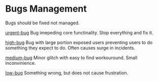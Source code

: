 # Bugs Management

Bugs should be fixed not managed.

<a class="tag asana-red" href="https://app.asana.com/0/707149680137760/list" target="_blank">urgent-bug</a>
Bug imepeding core functinality. Stop everything and fix it.

<a class="tag asana-orange" href="https://app.asana.com/0/707149680137764/list" target="_blank">high-bug</a>
Bug with large portion exposed users preventing users to do something they expect to do. Often causes surge in incidents.

<a class="tag asana-yellow-orange" href="https://app.asana.com/0/707149680137765/list" target="_blank">medium-bug</a>
 Minor glitch with easy to find workouround. Small inconvinience.

<a class="tag asana-yellow" href=" https://app.asana.com/0/707149680137766/list" target="_blank">low-bug</a>
Something wrong, but does not cause frustration.

